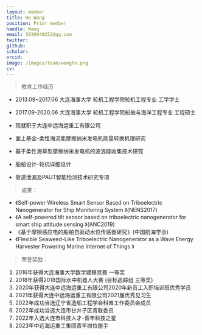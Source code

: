 ```yaml
---
layout: member
title: He Wang
position: Prior member
handle: Wang
email: 5030949252@qq.com
twitter: 
github: 
scholar:
orcid: 
image: /images/team/wanghe.png
cv: 
---
```


> 教育工作经历

- 2013.09~2017.06 大连海事大学 轮机工程学院轮机工程专业 工学学士
- 2017.09-2020.06 大连海事大学 轮机工程学院船舶与海洋工程专业 工程硕士
- 现就职于大连中远海运重工有限公司

- 面上基金-柔性海流能摩擦纳米发电机能量转换机理研究
- 基于柔性海草型摩擦纳米发电机的波浪能收集技术研究
- 船舶设计-轮机详细设计
- 管道泄漏及PAUT智能检测技术研究专项

> 成果：

- 《Self-power Wireless Smart Sensor Based on Triboelectric Nanogenerator for Ship Monitoring System 》(NENS2017)
- 《A self-powered tilt sensor based on triboelectric nanogenerator for smart ship attitude sensing 》(ANC2019)
- 《基于摩擦感应电的船舶自驱动水位传感器研究》(中国航海学会)
- 《Flexible Seaweed-Like Triboelectric Nanogenerator as a Wave Energy Harvester Powering Marine Internet of Things 》

> 荣誉奖励：

1. 2016年获得大连海事大学数学建模竞赛 一等奖
2. 2018年获得2018国际水中机器人大赛 (目标追踪组 三等奖)
3. 2020年获得大连中远海运重工有限公司2020年新员工入职培训班优秀学员
4. 2021年获得大连中远海运重工有限公司2021届优秀见习生
5. 2022年成功当选辽宁省造船工程学会科普工作委员会成员
6. 2022年成功当选大连市甘井子区青联委员
7. 2022年入选大连市科技人才-青年科技之星
8. 2023年中远海运重工集团青年岗位能手
